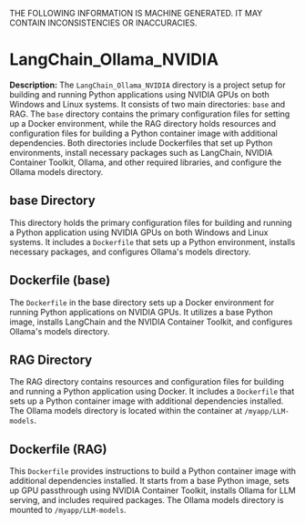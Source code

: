 THE FOLLOWING INFORMATION IS MACHINE GENERATED.
IT MAY CONTAIN INCONSISTENCIES OR INACCURACIES.

# LangChain_Ollama_NVIDIA  

**Description:**  The `LangChain_Ollama_NVIDIA` directory is a project setup for building and running Python applications using NVIDIA GPUs on both Windows and Linux systems. It consists of two main directories: `base` and RAG. The `base` directory contains the primary configuration files for setting up a Docker environment, while the RAG directory holds resources and configuration files for building a Python container image with additional dependencies. Both directories include Dockerfiles that set up Python environments, install necessary packages such as LangChain, NVIDIA Container Toolkit, Ollama, and other required libraries, and configure the Ollama models directory.

 ## base Directory

This directory holds the primary configuration files for building and running a Python application using NVIDIA GPUs on both Windows and Linux systems. It includes a `Dockerfile` that sets up a Python environment, installs necessary packages, and configures Ollama's models directory.

## Dockerfile (base)

The `Dockerfile` in the base directory sets up a Docker environment for running Python applications on NVIDIA GPUs. It utilizes a base Python image, installs LangChain and the NVIDIA Container Toolkit, and configures Ollama's models directory.

## RAG Directory

The RAG directory contains resources and configuration files for building and running a Python application using Docker. It includes a `Dockerfile` that sets up a Python container image with additional dependencies installed. The Ollama models directory is located within the container at `/myapp/LLM-models`.

## Dockerfile (RAG)

This `Dockerfile` provides instructions to build a Python container image with additional dependencies installed. It starts from a base Python image, sets up GPU passthrough using NVIDIA Container Toolkit, installs Ollama for LLM serving, and includes required packages. The Ollama models directory is mounted to `/myapp/LLM-models`.